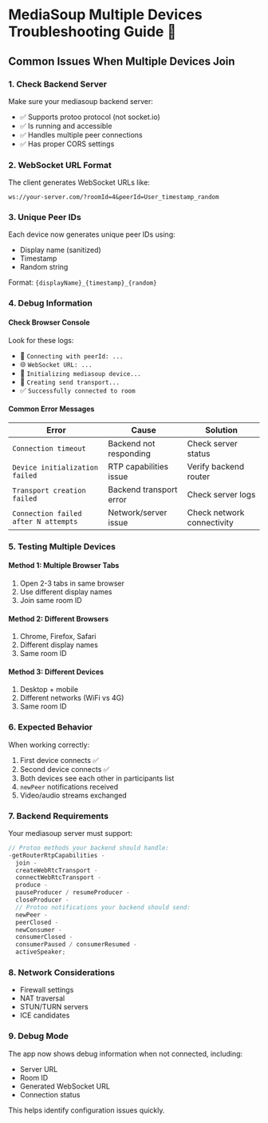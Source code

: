 # MediaSoup Multiple Devices Troubleshooting Guide 🔧

## Common Issues When Multiple Devices Join

### 1. **Check Backend Server**

Make sure your mediasoup backend server:

- ✅ Supports protoo protocol (not socket.io)
- ✅ Is running and accessible
- ✅ Handles multiple peer connections
- ✅ Has proper CORS settings

### 2. **WebSocket URL Format**

The client generates WebSocket URLs like:

```
ws://your-server.com/?roomId=4&peerId=User_timestamp_random
```

### 3. **Unique Peer IDs**

Each device now generates unique peer IDs using:

- Display name (sanitized)
- Timestamp
- Random string

Format: `{displayName}_{timestamp}_{random}`

### 4. **Debug Information**

#### Check Browser Console

Look for these logs:

- 🔌 `Connecting with peerId: ...`
- 🌐 `WebSocket URL: ...`
- 📱 `Initializing mediasoup device...`
- 🚚 `Creating send transport...`
- ✅ `Successfully connected to room`

#### Common Error Messages

| Error                                | Cause                   | Solution                   |
| ------------------------------------ | ----------------------- | -------------------------- |
| `Connection timeout`                 | Backend not responding  | Check server status        |
| `Device initialization failed`       | RTP capabilities issue  | Verify backend router      |
| `Transport creation failed`          | Backend transport error | Check server logs          |
| `Connection failed after N attempts` | Network/server issue    | Check network connectivity |

### 5. **Testing Multiple Devices**

#### Method 1: Multiple Browser Tabs

1. Open 2-3 tabs in same browser
2. Use different display names
3. Join same room ID

#### Method 2: Different Browsers

1. Chrome, Firefox, Safari
2. Different display names
3. Same room ID

#### Method 3: Different Devices

1. Desktop + mobile
2. Different networks (WiFi vs 4G)
3. Same room ID

### 6. **Expected Behavior**

When working correctly:

1. First device connects ✅
2. Second device connects ✅
3. Both devices see each other in participants list
4. `newPeer` notifications received
5. Video/audio streams exchanged

### 7. **Backend Requirements**

Your mediasoup server must support:

```javascript
// Protoo methods your backend should handle:
-getRouterRtpCapabilities -
  join -
  createWebRtcTransport -
  connectWebRtcTransport -
  produce -
  pauseProducer / resumeProducer -
  closeProducer -
  // Protoo notifications your backend should send:
  newPeer -
  peerClosed -
  newConsumer -
  consumerClosed -
  consumerPaused / consumerResumed -
  activeSpeaker;
```

### 8. **Network Considerations**

- Firewall settings
- NAT traversal
- STUN/TURN servers
- ICE candidates

### 9. **Debug Mode**

The app now shows debug information when not connected, including:

- Server URL
- Room ID
- Generated WebSocket URL
- Connection status

This helps identify configuration issues quickly.
